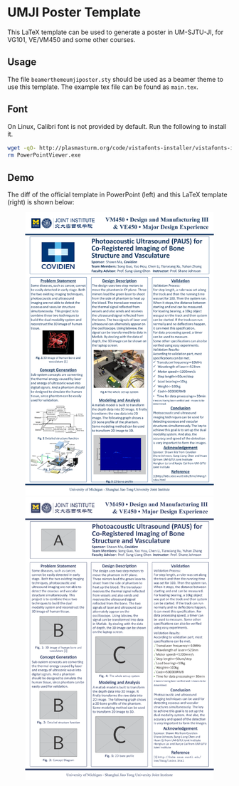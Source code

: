# UMJI Poster Template

This LaTeX template can be used to generate a poster in UM-SJTU-JI, for VG101, VE/VM450 and some other courses.

## Usage

The file `beamerthemeumjiposter.sty` should be used as a beamer theme to use this template. The example tex file can be found as `main.tex`.

## Font

On Linux, Calibri font is not provided by default. Run the following to install it.

```bash
wget -qO- http://plasmasturm.org/code/vistafonts-installer/vistafonts-installer | bash
rm PowerPointViewer.exe
```

## Demo

The diff of the official template in PowerPoint (left) and this LaTeX template (right) is shown below:

<figure class="half">
    <img src="./ppt/sample.png">
    <img src="./main.png">
</figure>


